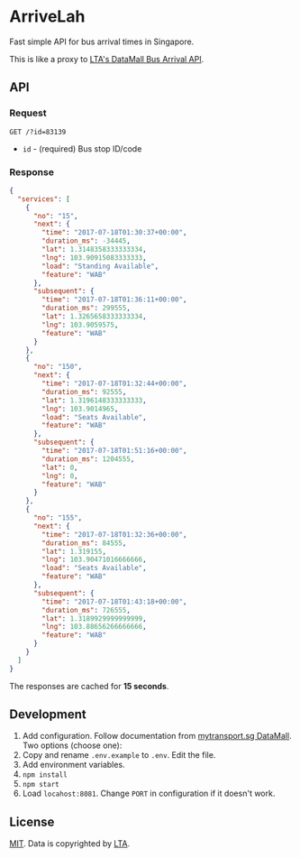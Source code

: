 ArriveLah
===

Fast simple API for bus arrival times in Singapore.

This is like a proxy to [LTA's DataMall Bus Arrival API](http://www.mytransport.sg/content/mytransport/home/dataMall.html).

API
---

### Request

```
GET /?id=83139
```

- `id` - (required) Bus stop ID/code

### Response

```json
{
  "services": [
    {
      "no": "15",
      "next": {
        "time": "2017-07-18T01:30:37+00:00",
        "duration_ms": -34445,
        "lat": 1.3148358333333334,
        "lng": 103.90915083333333,
        "load": "Standing Available",
        "feature": "WAB"
      },
      "subsequent": {
        "time": "2017-07-18T01:36:11+00:00",
        "duration_ms": 299555,
        "lat": 1.3265658333333334,
        "lng": 103.9059575,
        "feature": "WAB"
      }
    },
    {
      "no": "150",
      "next": {
        "time": "2017-07-18T01:32:44+00:00",
        "duration_ms": 92555,
        "lat": 1.3196148333333333,
        "lng": 103.9014965,
        "load": "Seats Available",
        "feature": "WAB"
      },
      "subsequent": {
        "time": "2017-07-18T01:51:16+00:00",
        "duration_ms": 1204555,
        "lat": 0,
        "lng": 0,
        "feature": "WAB"
      }
    },
    {
      "no": "155",
      "next": {
        "time": "2017-07-18T01:32:36+00:00",
        "duration_ms": 84555,
        "lat": 1.319155,
        "lng": 103.90471016666666,
        "load": "Seats Available",
        "feature": "WAB"
      },
      "subsequent": {
        "time": "2017-07-18T01:43:18+00:00",
        "duration_ms": 726555,
        "lat": 1.3189929999999999,
        "lng": 103.88656266666666,
        "feature": "WAB"
      }
    }
  ]
}
```

The responses are cached for **15 seconds**.

Development
---

1. Add configuration. Follow documentation from [mytransport.sg DataMall](http://www.mytransport.sg/content/mytransport/home/dataMall.html). Two options (choose one):
  1. Copy and rename `.env.example` to `.env`. Edit the file.
  2. Add environment variables.
2. `npm install`
3. `npm start`
4. Load `locahost:8081`. Change `PORT` in configuration if it doesn't work.

License
---

[MIT](http://cheeaun.mit-license.org/). Data is copyrighted by [LTA](http://www.mytransport.sg/).
